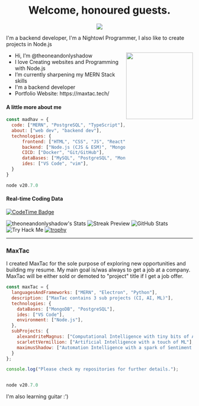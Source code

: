 <p align="center">
  <h1 align="center">Welcome, honoured guests.</h1>
</p>
<p align="center">
  <a align="center" href="https://github.com/DenverCoder1/readme-typing-svg"><img src="https://readme-typing-svg.herokuapp.com?&font=Modenine&color=00FFFF&size=25&lines=https://maxtac.tech;" /></a>
</p>
<p>I'm a backend developer, I'm a Nightowl Programmer, I also like to create projects in Node.js</p>
<img align="right" width="180px" src="https://i.postimg.cc/CLSG48wt/madhav.png">
<ul>
  <li>Hi, I’m @theoneandonlyshadow</li>
  <li>I love Creating websites and Programming with Node.js</li>
  <li>I’m currently sharpening my MERN Stack skills</li>
  <li>I'm a backend developer</li>
  <li>Portfolio Website: https://maxtac.tech/</li>
</ul>

#### A little more about me
```javascript
const madhav = {
  code: ["MERN", "PostgreSQL", "TypeScript"],
  about: ["web dev", "backend dev"],
  technologies: {
      frontend: ["HTML", "CSS", "JS", "React"],
      backend: ["Node.js (CJS & ESM)", "MongoDB", "Express.js", "Typescript"],
      CICD: ["Docker", "Git/GitHub"],
      dataBases: ["MySQL", "PostgreSQL", "MongoDB"],
      ides: ["VS Code", "vim"],
  }
}

node v20.7.0
```
#### Real-time Coding Data

[![CodeTime Badge](https://img.shields.io/endpoint?style=social&color=222&url=https%3A%2F%2Fapi.codetime.dev%2Fshield%3Fid%3D24975%26project%3D%26in=0)](https://codetime.dev)

![theoneandonlyshadow's Stats](https://github-readme-stats.vercel.app/api?username=theoneandonlyshadow&theme=react&show_icons=true&hide_border=true&count_private=true)
![Streak Preview](https://github-readme-streak-stats.herokuapp.com/?user=theoneandonlyshadow&theme=react&hide_border=true)
![GitHub Stats](https://github-readme-stats.vercel.app/api/top-langs/?username=theoneandonlyshadow&theme=dark&show_icons=true&hide_border=true&layout=compact)
![Try Hack Me](https://tryhackme-badges.s3.amazonaws.com/theoneandonlyshadow.png)
[![trophy](https://github-profile-trophy.vercel.app/?username=theoneandonlyshadow&theme=onedark)](https://github.com/theoneandonlyshadow)

------

### MaxTac

I created MaxTac for the sole purpose of exploring new opportunities and building my resume. My main goal is/was always to get a job at a company. MaxTac will be either sold or demoted to "project" title if I get a job offer.
```javascript
const maxTac = {
  languagesAndFrameworks: ["MERN", "Electron", "Python"],
  description: ["MaxTac contains 3 sub projects (CI, AI, ML)"],
  technologies: {
    dataBases: ["MongoDB", "PostgreSQL"],
    ides: ["VS Code"],
    environment: ["Node.js"],
  },
  subProjects: {
    alexandriteMagnus: ["Computational Intelligence with tiny bits of AI."],
    scarlettVermillion: ["Artificial Intelligence with a touch of ML"],
    maximusShadow: ["Automation Intelligence with a spark of Sentiment Analysis"],
  }
};

console.log("Please check my repositories for further details.");


node v20.7.0
```


I'm also learning guitar :')
<!-- resume here?

